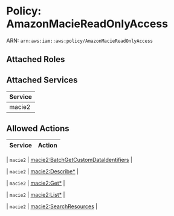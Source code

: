 # Policy: AmazonMacieReadOnlyAccess

ARN: `arn:aws:iam::aws:policy/AmazonMacieReadOnlyAccess`

## Attached Roles

## Attached Services

| Service |
|---------|
| macie2 |

## Allowed Actions

| Service | Action |
|:-------:|--------|

| `macie2` | [macie2:BatchGetCustomDataIdentifiers](../actions.md#macie2:batchgetcustomdataidentifiers) |

| `macie2` | [macie2:Describe*](../actions.md#macie2:describeall) |

| `macie2` | [macie2:Get*](../actions.md#macie2:getall) |

| `macie2` | [macie2:List*](../actions.md#macie2:listall) |

| `macie2` | [macie2:SearchResources](../actions.md#macie2:searchresources) |
